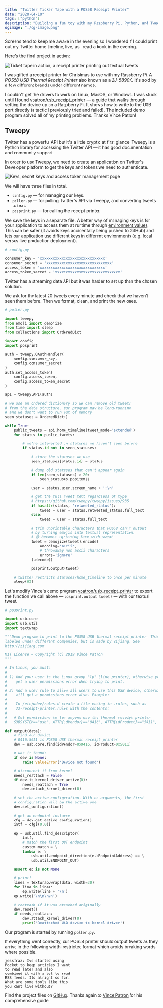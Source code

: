 ```yaml
---
title: "Twitter Ticker Tape with a POS58 Receipt Printer"
date: "2020-04-10"
tags: ["python"]
description: "Building a fun toy with my Raspberry Pi, Python, and Tweepy."
ogimage: "./og-image.png"
---
```


Screens tend to keep me awake in the evening so I wondered if I could print out my Twitter home timeline, live, as I read a book in the evening.

Here's the final project in action:

![Ticket tape in action, a receipt printer printing out textual tweets](in-action.gif)

I was gifted a receipt printer for Christmas to use with my Raspberry Pi. A _POS58 USB Thermal Receipt Printer_ also known as a _ZJ-5890K_. It's sold by a few different brands under different names.

I couldn't get the drivers to work on Linux, MacOS, or Windows. I was stuck until I found [vpatron/usb\_receipt\_printer](https://github.com/vpatron/usb_receipt_printer) — a guide that walks through setting the device up on a Raspberry Pi. It shows how to write to the USB port directly (a tactic I previously tried and failed). The included demo program solved all of my printing problems. Thanks Vince Patron!

## Tweepy

Twitter has a powerful API but it's a little cryptic at first glance. Tweepy is a Python library for accessing the Twitter API — it has good documentation and community support.

In order to use Tweepy, we need to create an application on Twitter's Developer platform to get the keys and tokens we need to authenticate.

![Keys, secret keys and access token management page](keys-and-tokens.png)

We will have three files in total.

- `config.py` — for managing our keys.
- `poller.py` — for polling Twitter's API via Tweepy, and converting tweets to text.
- `posprint.py` — for calling the receipt printer.

We save the keys in a separate file. A better way of managing keys is for your application to access them at runtime through [environment values](https://en.wikipedia.org/wiki/Environment_variable). This can be safer (it avoids keys accidentally being pushed to GitHub) and lets our application use different keys in different environments (e.g. local versus live production deployment).

```python
# config.py

consumer_key = 'xxxxxxxxxxxxxxxxxxxxxxxxxxxxxx'
consumer_secret = 'xxxxxxxxxxxxxxxxxxxxxxxxxxxxxx'
access_token = 'xxxxxxxxxxxxxxxxxxxxxxxxxxxxxx'
access_token_secret = 'xxxxxxxxxxxxxxxxxxxxxxxxxxxxxx'
```

Twitter has a streaming data API but it was harder to set up than the chosen solution.

We ask for the latest 20 tweets every minute and check that we haven't seen them before. Then we format, clean, and print the new ones.

```python
# poller.py

import tweepy
from emoji import demojize
from time import sleep
from collections import OrderedDict

import config
import posprint

auth = tweepy.OAuthHandler(
    config.consumer_key,
    config.consumer_secret
)
auth.set_access_token(
    config.access_token,
    config.access_token_secret
)

api = tweepy.API(auth)

# we use an ordered dictionary so we can remove old tweets
# from the data structure. Our program may be long-running
# and we don't want to run out of memory
seen_statuses = OrderedDict()

while True:
    public_tweets = api.home_timeline(tweet_mode='extended')
    for status in public_tweets:

        # we're interested in statuses we haven't seen before
        if status.id not in seen_statuses:

            # store the statuses we use
            seen_statuses[status.id] = status

            # dump old statuses that can't appear again
            if len(seen_statuses) > 20:
                seen_statuses.popitem()

            user = status.user.screen_name + ':\n'

            # get the full tweet text regardless of type
            # https://github.com/tweepy/tweepy/issues/935
            if hasattr(status, 'retweeted_status'):
                tweet = user + status.retweeted_status.full_text
            else:
                tweet = user + status.full_text

            # trim unprintable characters that POS58 can't output
            # by turning emojis into textual representation.
            # 😅 becomes :grinning_face_with_sweat:
            tweet = demojize(tweet).encode(
                encoding='ascii',
                # throwaway non ascii characters
                errors='ignore'
            ).decode()

            posprint.output(tweet)

    # twitter restricts statuses/home_timeline to once per minute
    sleep(65)
```

Let's modify Vince's demo program [vpatron/usb\_receipt\_printer](https://github.com/vpatron/usb_receipt_printer) to export the function we call above — `posprint.output(tweet)` — with our textual tweet.

```python
# posprint.py

import usb.core
import usb.util
import textwrap

"""Demo program to print to the POS58 USB thermal receipt printer. This is
labeled under different companies, but is made by Zijiang. See
http://zijiang.com

MIT License — Copyright (c) 2019 Vince Patron
"""

# In Linux, you must:
#
# 1) Add your user to the Linux group "lp" (line printer), otherwise you will
#    get a user permissions error when trying to print.
#
# 2) Add a udev rule to allow all users to use this USB device, otherwise you
#    will get a permissions error also. Example:
#
#    In /etc/udev/rules.d create a file ending in .rules, such as
#    33-receipt-printer.rules with the contents:
#
#   # Set permissions to let anyone use the thermal receipt printer
#   SUBSYSTEM=="usb", ATTR{idVendor}=="0416", ATTR{idProduct}=="5011", MODE="666"

def output(data):
    # find our device
    # 0416:5011 is POS58 USB thermal receipt printer
    dev = usb.core.find(idVendor=0x0416, idProduct=0x5011)

    # was it found?
    if dev is None:
        raise ValueError('Device not found')

    # disconnect it from kernel
    needs_reattach = False
    if dev.is_kernel_driver_active(0):
        needs_reattach = True
        dev.detach_kernel_driver(0)

    # set the active configuration. With no arguments, the first
    # configuration will be the active one
    dev.set_configuration()

    # get an endpoint instance
    cfg = dev.get_active_configuration()
    intf = cfg[(0,0)]

    ep = usb.util.find_descriptor(
        intf,
        # match the first OUT endpoint
        custom_match = \
        lambda e: \
            usb.util.endpoint_direction(e.bEndpointAddress) == \
            usb.util.ENDPOINT_OUT)

    assert ep is not None

    # print!
    lines = textwrap.wrap(data, width=30)
    for line in lines:
        ep.write(line + '\n')
    ep.write('\n\n\n\n')

    # reattach if it was attached originally
    dev.reset()
    if needs_reattach:
        dev.attach_kernel_driver(0)
        print('Reattached USB device to kernel driver')
```

Our program is started by running `poller.py`.

If everything went correctly, our POS58 printer should output tweets as they arrive in the following width-restricted format which avoids breaking words where possible.

```
jessfraz: Ive started using
Pocket to keep articles I want
to read later and also
combined it with a bot to read
RSS feeds. Its alright so far.
What are some tools like this
you cant live without?
```

Find the project files on [GitHub](https://github.com/healeycodes/twitter-ticker-tape). Thanks again to [Vince Patron](https://github.com/vpatron) for his comprehensive guide!
